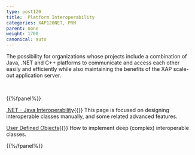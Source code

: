```yaml
---
type: post120
title:  Platform Interoperability
categories: XAP120NET, PRM
parent: none
weight: 1700
canonical: auto
---
```




The possibility for organizations whose projects include a combination of Java, .NET and C++ platforms to communicate and access each other easily and efficiently while also maintaining the benefits of the XAP scale-out application server.




<br>

{{%fpanel%}}

[.NET - Java Interoperability](./dotnet-java-interoperability.html){{<wbr>}}
This page is focused on designing interoperable classes manually, and some related advanced features.

[User Defined Objects](./interoperability-of-user-defined-objects.html){{<wbr>}}
How to implement deep (complex) interoperable classes.

{{%/fpanel%}}
